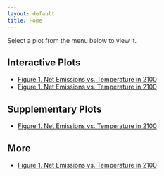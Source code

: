 ```yaml
---
layout: default
title: Home
---
```


<p style="color: #333;">Select a plot from the menu below to view it.</p>


## Interactive Plots

- [Figure 1. Net Emissions vs. Temperature in 2100](netemis_T2100_trendlines_interactive.html)
- [Figure 1. Net Emissions vs. Temperature in 2100](netemis_T2100_trendlines_interactive.html)


## Supplementary Plots
- [Figure 1. Net Emissions vs. Temperature in 2100](netemis_T2100_trendlines_interactive.html)


## More
- [Figure 1. Net Emissions vs. Temperature in 2100](netemis_T2100_trendlines_interactive.html)


